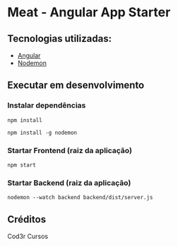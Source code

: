 # Meat - Angular App Starter

## Tecnologias utilizadas:
* [Angular](https://angular.io/)
* [Nodemon](https://nodemon.io/)

## Executar em desenvolvimento

### Instalar dependências

`npm install`

`npm install -g nodemon`

### Startar Frontend (raiz da aplicação)

`npm start`

### Startar Backend (raiz da aplicação)

`nodemon --watch backend backend/dist/server.js`

## Créditos

Cod3r Cursos
